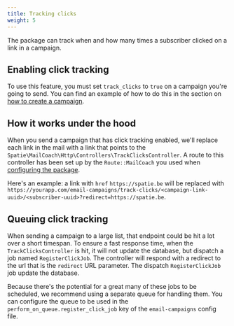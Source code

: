 ```yaml
---
title: Tracking clicks
weight: 5
---
```


The package can track when and how many times a subscriber clicked on a link in a campaign.

## Enabling click tracking

To use this feature, you must set `track_clicks` to `true` on a campaign you're going to send. You can find an example of how to do this in the section on [how to create a campaign](https://docs.spatie.be/laravel-email-campaigns/v1/working-with-campaigns/creating-a-campaign/).

## How it works under the hood

When you send a campaign that has click tracking enabled, we'll replace each link in the mail with a link that points to the `Spatie\MailCoach\Http\Controllers\TrackClicksController`. A route to this controller has been set up by the `Route::MailCoach` you used when [configuring the package](https://docs.spatie.be/laravel-email-campaigns/v1/installation-setup/#add-the-route-macro).

Here's an example: a link with `href` `https://spatie.be` will be replaced with `https://yourapp.com/email-campaigns/track-clicks/<campaign-link-uuid>/<subscriber-uuid>?redirect=https://spatie.be`.

## Queuing click tracking

When sending a campaign to a large list, that endpoint could be hit a lot over a short timespan. To ensure a fast response time, when the `TrackClicksController` is hit, it will not update the database, but dispatch a job named `RegisterClickJob`. The controller will respond with a redirect to the url that is the `redirect` URL parameter. The dispatch `RegisterClickJob` job update the database.

Because there's the potential for a great many of these jobs to be scheduled, we recommend using a separate queue for handling them. You can configure the queue to be used in the `perform_on_queue.register_click_job` key of the `email-campaigns` config file.

